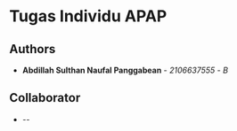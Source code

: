# Tugas Individu APAP

## Authors

* **Abdillah Sulthan Naufal Panggabean** - *2106637555* - *B* 

## Collaborator 

* --
